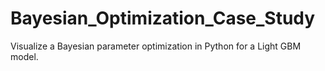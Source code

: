 # Bayesian_Optimization_Case_Study
Visualize a Bayesian parameter optimization in Python for a Light GBM model.
